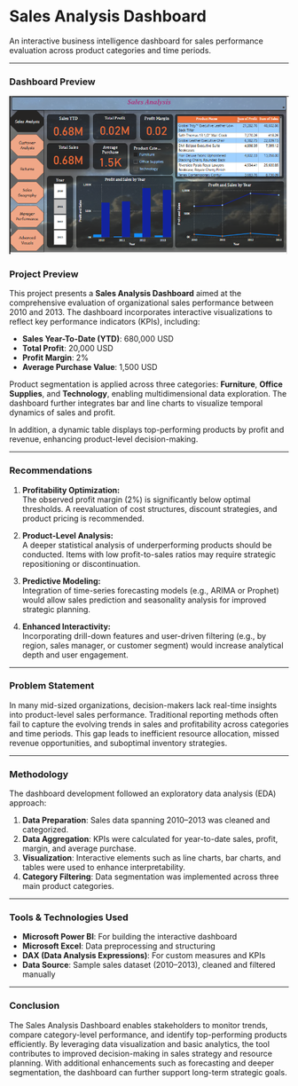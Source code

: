 # Sales Analysis Dashboard

An interactive business intelligence dashboard for sales performance evaluation across product categories and time periods.

---

### Dashboard Preview

![Sales Dashboard](Sales-Analysis.png)

### Project Preview

This project presents a **Sales Analysis Dashboard** aimed at the comprehensive evaluation of organizational sales performance between 2010 and 2013. The dashboard incorporates interactive visualizations to reflect key performance indicators (KPIs), including:

- **Sales Year-To-Date (YTD)**: 680,000 USD  
- **Total Profit**: 20,000 USD  
- **Profit Margin**: 2%  
- **Average Purchase Value**: 1,500 USD

Product segmentation is applied across three categories: **Furniture**, **Office Supplies**, and **Technology**, enabling multidimensional data exploration. The dashboard further integrates bar and line charts to visualize temporal dynamics of sales and profit.

In addition, a dynamic table displays top-performing products by profit and revenue, enhancing product-level decision-making.

---

### Recommendations

1. **Profitability Optimization:**  
   The observed profit margin (2%) is significantly below optimal thresholds. A reevaluation of cost structures, discount strategies, and product pricing is recommended.

2. **Product-Level Analysis:**  
   A deeper statistical analysis of underperforming products should be conducted. Items with low profit-to-sales ratios may require strategic repositioning or discontinuation.

3. **Predictive Modeling:**  
   Integration of time-series forecasting models (e.g., ARIMA or Prophet) would allow sales prediction and seasonality analysis for improved strategic planning.

4. **Enhanced Interactivity:**  
   Incorporating drill-down features and user-driven filtering (e.g., by region, sales manager, or customer segment) would increase analytical depth and user engagement.

---

### Problem Statement

In many mid-sized organizations, decision-makers lack real-time insights into product-level sales performance. Traditional reporting methods often fail to capture the evolving trends in sales and profitability across categories and time periods. This gap leads to inefficient resource allocation, missed revenue opportunities, and suboptimal inventory strategies.

---

### Methodology

The dashboard development followed an exploratory data analysis (EDA) approach:

1. **Data Preparation**: Sales data spanning 2010–2013 was cleaned and categorized.  
2. **Data Aggregation**: KPIs were calculated for year-to-date sales, profit, margin, and average purchase.  
3. **Visualization**: Interactive elements such as line charts, bar charts, and tables were used to enhance interpretability.  
4. **Category Filtering**: Data segmentation was implemented across three main product categories.

---

### Tools & Technologies Used

- **Microsoft Power BI**: For building the interactive dashboard  
- **Microsoft Excel**: Data preprocessing and structuring  
- **DAX (Data Analysis Expressions)**: For custom measures and KPIs  
- **Data Source**: Sample sales dataset (2010–2013), cleaned and filtered manually

---

### Conclusion

The Sales Analysis Dashboard enables stakeholders to monitor trends, compare category-level performance, and identify top-performing products efficiently. By leveraging data visualization and basic analytics, the tool contributes to improved decision-making in sales strategy and resource planning. With additional enhancements such as forecasting and deeper segmentation, the dashboard can further support long-term strategic goals.

